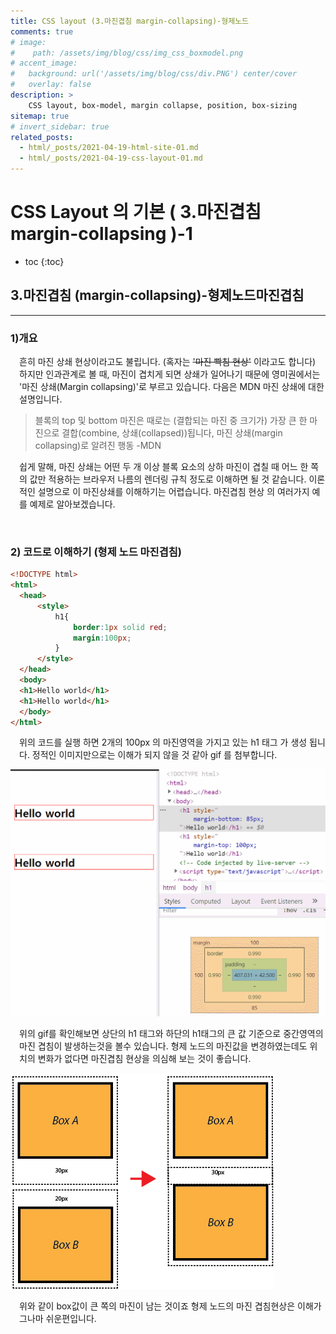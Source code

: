 ```yaml
---
title: CSS layout (3.마진겹침 margin-collapsing)-형제노드
comments: true
# image: 
#    path: /assets/img/blog/css/img_css_boxmodel.png
# accent_image: 
#   background: url('/assets/img/blog/css/div.PNG') center/cover
#   overlay: false
description: >
    CSS layout, box-model, margin collapse, position, box-sizing
sitemap: true
# invert_sidebar: true
related_posts:
  - html/_posts/2021-04-19-html-site-01.md
  - html/_posts/2021-04-19-css-layout-01.md
---
```


# CSS Layout 의 기본 ( 3.마진겹침 margin-collapsing )-1

* toc
{:toc}


## 3.마진겹침 (margin-collapsing)-형제노드마진겹침
---

### 1)개요  
<p style="padding-left:1em">
 흔히 마진 상쇄 현상이라고도 불립니다. (혹자는 <del>'마진 빡침 현상'</del> 이라고도 합니다) 하지만 인과관계로 볼 때, 마진이 겹치게 되면 상쇄가 일어나기 때문에 영미권에서는 '마진 상쇄(Margin collapsing)'로 부르고 있습니다. 다음은 MDN 마진 상쇄에 대한 설명입니다.
</p>

> 블록의 top 및 bottom 마진은 때로는 (결합되는 마진 중 크기가) 가장 큰 한 마진으로 결합(combine, 상쇄(collapsed))됩니다, 마진 상쇄(margin collapsing)로 알려진 행동
-MDN

<p style="padding-left:1em">
쉽게 말해, 마진 상쇄는 어떤 두 개 이상 블록 요소의 상하 마진이 겹칠 때 어느 한 쪽의 값만 적용하는 브라우저 나름의 렌더링 규칙 정도로 이해하면 될 것 같습니다. 
이론적인 설명으로 이 마진상쇄를 이해하기는 어렵습니다. 마진겹침 현상 의 여러가지 예를 예제로 알아보겠습니다.
</p>

<br />

### 2) 코드로 이해하기 (형제 노드 마진겹침)

```html
<!DOCTYPE html>
<html>
  <head>
      <style>
          h1{
              border:1px solid red;
              margin:100px;
          }
      </style>
  </head>
  <body>
  <h1>Hello world</h1>
  <h1>Hello world</h1>
  </body>
</html>
```

<p style="padding-left:1em">
위의 코드를 실행 하면 2개의 100px 의 마진영역을 가지고 있는 h1 태그 가 생성 됩니다. 정적인 이미지만으로는 이해가 되지 않을 것 같아 gif 를 첨부합니다.
</P>



![마진겹침1](/assets/img/blog/css/마진겹침1.gif "마진겹침 1")
<p style="padding-left:1em">
위의 gif를 확인해보면 상단의 h1 태그와 하단의 h1태그의 큰 값 기준으로 중간영역의 마진 겹침이 발생하는것을 볼수 있습니다. 형제 노드의 마진값을 변경하였는데도 위치의 변화가 없다면 마진겹침 현상을 의심해 보는 것이 좋습니다.
</P>

![마진겹침1](/assets/img/blog/css/margincol1.png "마진겹침 1")

<p style="padding-left:1em">
    위와 같이 box값이 큰 쪽의 마진이 남는 것이죠 
    형제 노드의 마진 겹침현상은 이해가 그나마 쉬운편입니다. 
</P>

<br />

